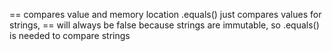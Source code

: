 == compares value and memory location
.equals() just compares values
for strings, == will always be false because strings are immutable, so .equals() is needed to compare strings